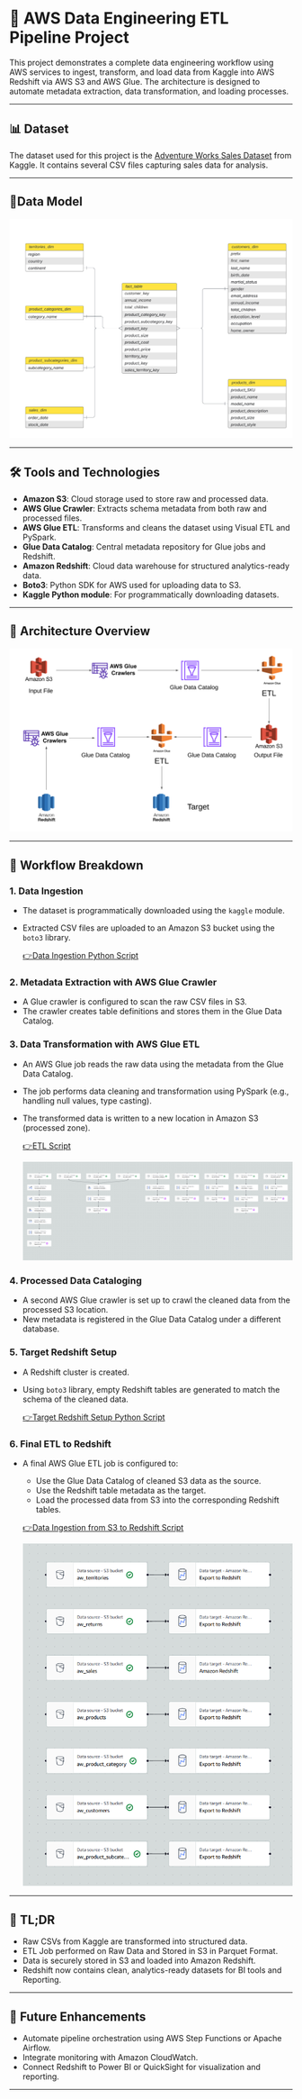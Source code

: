 # 🧱 AWS Data Engineering ETL Pipeline Project

This project demonstrates a complete data engineering workflow using AWS services to ingest, transform, and load data from Kaggle into AWS Redshift via AWS S3 and AWS Glue. The architecture is designed to automate metadata extraction, data transformation, and loading processes.

---

## 📊 Dataset

The dataset used for this project is the [Adventure Works Sales Dataset](https://www.kaggle.com/datasets/ukveteran/adventure-works) from Kaggle. It contains several CSV files capturing sales data for analysis.

---

## 📝Data Model 

![Data Model](Diagrams/Facts_and_Dim_Tables.png)

---


## 🛠️ Tools and Technologies

- **Amazon S3**: Cloud storage used to store raw and processed data.
- **AWS Glue Crawler**: Extracts schema metadata from both raw and processed files.
- **AWS Glue ETL**: Transforms and cleans the dataset using Visual ETL and  PySpark.
- **Glue Data Catalog**: Central metadata repository for Glue jobs and Redshift.
- **Amazon Redshift**: Cloud data warehouse for structured analytics-ready data.
- **Boto3**: Python SDK for AWS used for uploading data to S3.
- **Kaggle Python module**: For programmatically downloading datasets.

---

## 🧩 Architecture Overview

![Data Architecture](Diagrams/Data_Architecture.png)

---

## 🔄 Workflow Breakdown

### 1. Data Ingestion

- The dataset is programmatically downloaded using the `kaggle` module.
- Extracted CSV files are uploaded to an Amazon S3 bucket using the `boto3` library.

  [👉Data Ingestion Python Script](Scripts/Kaggle_to_S3_using_boto3.ipynb)

### 2. Metadata Extraction with AWS Glue Crawler

- A Glue crawler is configured to scan the raw CSV files in S3.
- The crawler creates table definitions and stores them in the Glue Data Catalog.

### 3. Data Transformation with AWS Glue ETL

- An AWS Glue job reads the raw data using the metadata from the Glue Data Catalog.
- The job performs data cleaning and transformation using PySpark (e.g., handling null values, type casting).
- The transformed data is written to a new location in Amazon S3 (processed zone).

  [👉ETL Script](Scripts/AW_ETL_Job.ipynb)

  ![ETL Diagram](Diagrams/ETL_Diagram.png)

### 4. Processed Data Cataloging

- A second AWS Glue crawler is set up to crawl the cleaned data from the processed S3 location.
- New metadata is registered in the Glue Data Catalog under a different database.

### 5. Target Redshift Setup

- A Redshift cluster is created.
- Using `boto3` library, empty Redshift tables are generated to match the schema of the cleaned data.

  [👉Target Redshift Setup Python Script](Scripts/Redshift_Table_Creation_ETL_Job.ipynb)

### 6. Final ETL to Redshift

- A final AWS Glue ETL job is configured to:
  - Use the Glue Data Catalog of cleaned S3 data as the source.
  - Use the Redshift table metadata as the target.
  - Load the processed data from S3 into the corresponding Redshift tables.

  [👉Data Ingestion from S3 to Redshift Script](Scripts/Load_From_S3_to_Redshift_ETL_Job.ipynb)

  ![Load Data from S3 to Redshift](Diagrams/Load_From_S3_to_Redshift_ETL_Job.png)

---

## 🎯 TL;DR

- Raw CSVs from Kaggle are transformed into structured data.
- ETL Job performed on Raw Data and Stored in S3 in Parquet Format.
- Data is securely stored in S3 and loaded into Amazon Redshift.
- Redshift now contains clean, analytics-ready datasets for BI tools and Reporting.

---

## 🚀 Future Enhancements

- Automate pipeline orchestration using AWS Step Functions or Apache Airflow.
- Integrate monitoring with Amazon CloudWatch.
- Connect Redshift to Power BI or QuickSight for visualization and reporting.

---
